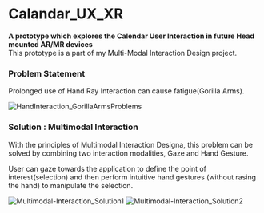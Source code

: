 # Calandar_UX_XR
 <strong>A prototype which explores the Calendar User Interaction in future Head mounted AR/MR devices</strong><br>
 This prototype is a part of my Multi-Modal Interaction Design project.
 
 <h3>Problem Statement</h3>
 <p> Prolonged use of Hand Ray Interaction can cause fatigue(Gorilla Arms).</p>
 
![HandInteraction_GorillaArmsProblems](https://user-images.githubusercontent.com/65128826/232381606-4846dca5-8292-4ad7-83a0-ecf6582dd775.gif)



<h3>Solution : Multimodal Interaction</h3>

<p> With the principles of Multimodal Interaction Designa, this problem can be solved by combining two interaction modalities, Gaze and Hand Gesture.</p>
<p> User can gaze towards the application to define the point of interest(selection) and then perform intuitive hand gestures (without rasing the hand) to manipulate the selection.</p>

![Multimodal-Interaction_Solution1](https://user-images.githubusercontent.com/65128826/232381879-ab601446-ffbb-45b8-a8dc-e93362297642.gif)
![Multimodal-Interaction_Solution2](https://user-images.githubusercontent.com/65128826/232381904-2211fdf9-4e6c-4a4a-b230-5d9610df5115.gif)
